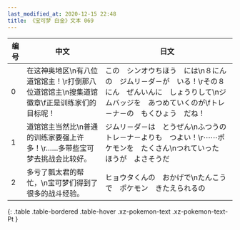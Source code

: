 ```yaml
---
last_modified_at: 2020-12-15 22:48
title: 《宝可梦 白金》文本 069
---
```

| 编号 | 中文 | 日文 |
| ---- | ---- | ---- |
| 0 | 在这神奥地区\n有八位道馆馆主！\r打倒那八位道馆馆主\n搜集道馆徽章\f正是训练家们的目标呢！ | この　シンオウちほう　には\n８にんの　ジムリ－ダ－が　いる！\rその８にん　ぜんいんに　しょうりして\nジムバッジを　あつめていくのが\fトレ－ナ－の　もくひょう　だね！ |
| 1 | 道馆馆主当然比\n普通的训练家要强上许多！\r……多带些宝可梦去挑战会比较好。 | ジムリ－ダ－は　とうぜん\nふつうの　トレ－ナ－よりも　つよい！\r⋯⋯ポケモンを　たくさん\nつれていった　ほうが　よさそうだ |
| 2 | 多亏了瓢太君的帮忙，\n宝可梦们得到了很多的战斗经验。 | ヒョウタくんの　おかげで\nたんこうで　ポケモン　きたえられるの |
{: .table .table-bordered .table-hover .xz-pokemon-text .xz-pokemon-text-Pt }